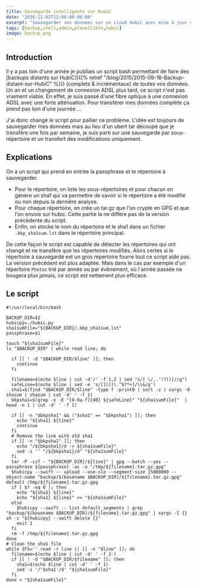 ```yaml
---
title: Sauvegarde intelligente sur HubiC
date: "2016-11-02T12:00:00-00:00"
excerpt: "Sauvegarder ses données sur un cloud HubiC avec mise à jour des modifications"
tags: [backup,shell,admin,planetlibre,hubic]
image: backup.png
---
```


## Introduction
Il y a pas loin d'une année je publiais un script bash permettant de faire des [backups distants sur HubiC]({{% relref "/blog/2015/2015-09-18-Backup-distant-sur-HubiC" %}}) (complets & incrémentaux) de toutes vos données. Un an et un changement de connexion ADSL plus tard, ce script n'est pas vraiment viable. En effet, je suis passé d'une fibre optique à une connexion ADSL avec une forte atténuation. Pour transférer mes données complète ça prend pas loin d'une journée ...

J'ai donc changé le script pour pallier ce problème. L'idée est toujours de sauvegarder mes données mais au lieu d'un ubert tar découpé que je transfère une fois par semaine, je suis parti sur une sauvegarde par sous-répertoire et un transfert des modifications uniquement.

## Explications
On a un script qui prend en entrée la passphrase et le répertoire à sauvegarder.

* Pour le répertoire, on liste les sous-répertoires et pour chacun on génère un sha1 qui va permettre de savoir si le répertoire a été modifié ou non depuis la dernière analyse. 
* Pour chaque répertoire, on crée un tar.gz que l'on crypte en GPG et que l'on envoie sur hubic. Cette partie la ne diffère pas de la version précédente du script.
* Enfin, on stocke le nom du répertoire et le sha1 dans un fichier `.bkp_sha1sum.lst` dans le répertoire principal.

De cette façon le script est capable de détecter les répertoires qui ont changé et ne transfère que les répertoires modifiés. Alors certes si le répertoire à sauvegardé est un gros répertoire fourre tout ce script aide pas. La version précédent est plus adaptée. Mais dans le cas par exemple d'un répertoire `Photos` trié par année ou par évènement, où l'année passée ne bougera plus jamais, ce script est nettement plus efficace.

## Le script
``` shell
#!/usr/local/bin/bash

BACKUP_DIR=$2
hubicpy=./hubic.py
sha1sumFile="${BACKUP_DIR}/.bkp_sha1sum.lst"
passphrase=$1

touch "${sha1sumFile}"
ls "$BACKUP_DIR" | while read line; do

  if [[ ! -d "$BACKUP_DIR/$line" ]]; then
    continue
  fi

  filename=$(echo $line | cut -d'/' -f 1,2 | sed "s/[ \/,.'!?()]//g")
  safeLine=$(echo $line | sed -e 's/[][()\.^$?*+]/\\&/g')
  sha1=$(find "$BACKUP_DIR/$line" -type f -print0 | sort -z | xargs -0 shasum | shasum | cut -d' ' -f 1)
  bkpsha1=$(grep -x -E "[0-9a-f]{40} ${safeLine}" "${sha1sumFile}"  | head -n 1 | cut -d' ' -f 1)
  
  if [[ -n "$bkpsha1" && ("$sha1" == "$bkpsha1") ]]; then
    echo "${sha1} ${line}"
    continue
  fi
  # Remove the line with old sha1
  if [[ -n "$bkpsha1" ]]; then
    echo "/${bkpsha1}/d -> ${sha1sumFile}"
    sed -i '' "/${bkpsha1}/d" "${sha1sumFile}"
  fi
  tar -P -czf - "${BACKUP_DIR}/${line}" | gpg --batch --yes --passphrase ${passphrase} -ac -o "/tmp/${filename}.tar.gz.gpg"
  $hubicpy --swift -- upload --use-slo --segment-size 15000000 --object-name "backup/$(basename $BACKUP_DIR)/${filename}.tar.gz.gpg" default /tmp/${filename}.tar.gz.gpg
  if [ $? -eq 0 ]; then
    echo "${sha1} ${line}"
    echo "${sha1} ${line}" >> "${sha1sumFile}"
  else
    $hubicpy --swift -- list default_segments | grep "backup/$(basename $BACKUP_DIR)/${filename}.tar.gz.gpg" | xargs -I {} sh -c "${hubicpy} --swift delete {}"
    exit 1
  fi
  rm -f /tmp/${filename}.tar.gz.gpg
done
# Clean the sha1 file
while IFS='' read -r line || [[ -n "$line" ]]; do
  filename=$(echo $line | cut -d' ' -f 2-)
  if [[ ! -d "$BACKUP_DIR/$filename" ]]; then
    sha1=$(echo $line | cut -d' ' -f 1)
    sed -i '/'$sha1'/d' "${sha1sumFile}"
  fi
done < "${sha1sumFile}"
```
